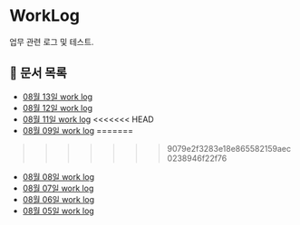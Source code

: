 # WorkLog

업무 관련 로그 및 테스트.

## 📄 문서 목록

- [08월 13일 work log](./250813.md)
- [08월 12일 work log](./250812.md)
- [08월 11일 work log](./250811.md)
<<<<<<< HEAD
- [08월 09일 work log](./250809.md)
=======
>>>>>>> 9079e2f3283e18e865582159aec0238946f22f76
- [08월 08일 work log](./250808.md)
- [08월 07일 work log](./250807.md)
- [08월 06일 work log](./250806.md)
- [08월 05일 work log](./250805.md)
